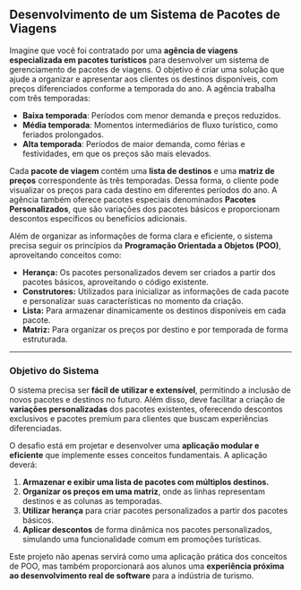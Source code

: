 ## Desenvolvimento de um Sistema de Pacotes de Viagens

Imagine que você foi contratado por uma **agência de viagens especializada em pacotes turísticos** para desenvolver um sistema de gerenciamento de pacotes de viagens. O objetivo é criar uma solução que ajude a organizar e apresentar aos clientes os destinos disponíveis, com preços diferenciados conforme a temporada do ano. A agência trabalha com três temporadas:

-   **Baixa temporada**: Períodos com menor demanda e preços reduzidos.
-   **Média temporada**: Momentos intermediários de fluxo turístico, como feriados prolongados.
-   **Alta temporada**: Períodos de maior demanda, como férias e festividades, em que os preços são mais elevados.

Cada **pacote de viagem** contém uma **lista de destinos** e uma **matriz de preços** correspondente às três temporadas. Dessa forma, o cliente pode visualizar os preços para cada destino em diferentes períodos do ano. A agência também oferece pacotes especiais denominados **Pacotes Personalizados**, que são variações dos pacotes básicos e proporcionam descontos específicos ou benefícios adicionais.

Além de organizar as informações de forma clara e eficiente, o sistema precisa seguir os princípios da **Programação Orientada a Objetos (POO)**, aproveitando conceitos como:

-   **Herança:** Os pacotes personalizados devem ser criados a partir dos pacotes básicos, aproveitando o código existente.
-   **Construtores:** Utilizados para inicializar as informações de cada pacote e personalizar suas características no momento da criação.
-   **Lista:** Para armazenar dinamicamente os destinos disponíveis em cada pacote.
-   **Matriz:** Para organizar os preços por destino e por temporada de forma estruturada.

----------

### **Objetivo do Sistema**

O sistema precisa ser **fácil de utilizar e extensível**, permitindo a inclusão de novos pacotes e destinos no futuro. Além disso, deve facilitar a criação de **variações personalizadas** dos pacotes existentes, oferecendo descontos exclusivos e pacotes premium para clientes que buscam experiências diferenciadas.

O desafio está em projetar e desenvolver uma **aplicação modular e eficiente** que implemente esses conceitos fundamentais. A aplicação deverá:

1.  **Armazenar e exibir uma lista de pacotes com múltiplos destinos.**
2.  **Organizar os preços em uma matriz**, onde as linhas representam destinos e as colunas as temporadas.
3.  **Utilizar herança** para criar pacotes personalizados a partir dos pacotes básicos.
4.  **Aplicar descontos** de forma dinâmica nos pacotes personalizados, simulando uma funcionalidade comum em promoções turísticas.

Este projeto não apenas servirá como uma aplicação prática dos conceitos de POO, mas também proporcionará aos alunos uma **experiência próxima ao desenvolvimento real de software** para a indústria de turismo.
